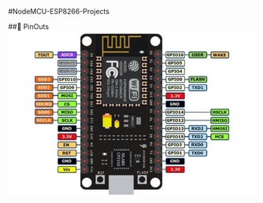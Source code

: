 #NodeMCU-ESP8266-Projects

##📍 PinOuts
![](https://raw.githubusercontent.com/Mid0aria/NodeMCU-ESP8266-Projects/main/images/NodeMCU-ESP8266-Pinout.jpg)
